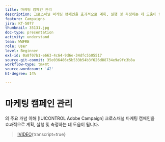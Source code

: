 ```yaml
---
title: 마케팅 캠페인 관리
description: 크로스채널 마케팅 캠페인을 효과적으로 계획, 실행 및 측정하는 데 도움이 되는 Adobe Campaign의 주요 개념을 이해합니다.
feature: Campaigns
jira: KT-5077
thumbnail: 35131.jpg
doc-type: presentation
activity: understand
team: WWFRE
role: User
level: Beginner
exl-id: 0a8f07b1-e663-4c64-9d6e-34dfc5b05517
source-git-commit: 35e036486c5b533b54b3f626d88734e9a9fc3b8a
workflow-type: tm+mt
source-wordcount: '42'
ht-degree: 14%

---
```


# 마케팅 캠페인 관리

의 주요 개념 이해 [!UICONTROL Adobe Campaign] 크로스채널 마케팅 캠페인을 효과적으로 계획, 실행 및 측정하는 데 도움이 됩니다.

>[!VIDEO](https://video.tv.adobe.com/v/35131?quality=12&learn=on){transcript=true}

